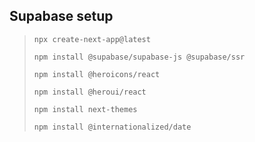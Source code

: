 ## Supabase setup
> `npx create-next-app@latest`
>
> `npm install @supabase/supabase-js @supabase/ssr`
>
> `npm install @heroicons/react`
> 
> `npm install @heroui/react`
>
> `npm install next-themes`
> 
> `npm install @internationalized/date`